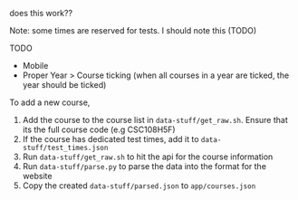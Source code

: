 does this work??

Note: some times are reserved for tests. I should note this (TODO)

TODO
- Mobile
- Proper Year > Course ticking (when all courses in a year are ticked, the year should be ticked)

To add a new course,
1. Add the course to the course list in `data-stuff/get_raw.sh`. Ensure that its the full course code (e.g CSC108H5F)
2. If the course has dedicated test times, add it to `data-stuff/test_times.json`
3. Run `data-stuff/get_raw.sh` to hit the api for the course information
4. Run `data-stuff/parse.py` to parse the data into the format for the website
5. Copy the created `data-stuff/parsed.json` to `app/courses.json`
